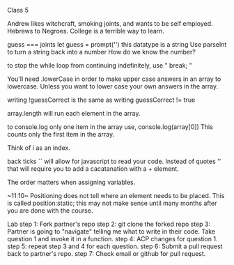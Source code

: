 Class 5

Andrew likes witchcraft, smoking joints, and wants to be self employed. Hebrews to Negroes. College is a terrible way to learn.

guess === joints
let guess = prompt('') this datatype is a string
Use parseInt to turn a string back into a number
How do we know the number?

to stop the while loop from continuing indefinitely, use " break; "

You'll need .lowerCase in order to make upper case answers in an array to lowercase. Unless you want to lower case your own answers in the array.

writing !guessCorrect is the same as writing guessCorrect != true

array.length will run each element in the array.

to console.log only one item in the array use, console.log(array[0]) This counts only the first item in the array.

Think of i as an index.

back ticks `` will allow for javascript to read your code. Instead of quotes '' that will require you to add a cacatanation with a + element.

The order matters when assigning variables.

~11:10~
Positioning does not tell where an element needs to be placed.
This is called position:static;
this may not make sense until many months after you are done with the course.

Lab
step 1: Fork partner's repo
step 2: git clone the forked repo
step 3: Partner is going to "navigate" telling me what to write in their code. Take question 1 and invoke it in a function.
step 4: ACP changes for question 1.
step 5: repeat step 3 and 4 for each question.
step 6: Submit a pull request back to partner's repo.
step 7: Check email or github for pull request.


